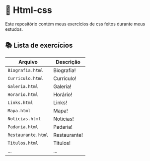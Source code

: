 # 🎨 Html-css

Este repositório contém meus exercícios de css feitos durante meus estudos.

## 📚 Lista de exercícios

| Arquivo     | Descrição                         |
|-------------|-----------------------------------|
| `Biografia.html`    | Biografia!        |
| `Curriculo.html`    | Curriculo!        |
| `Galeria.html`    | Galeria!        |
| `Horario.html`    | Horário!        |
| `Links.html`    | Links!        |
| `Mapa.html`    | Mapa!        |
| `Noticias.html`    | Noticias!        |
| `Padaria.html`    | Padaria!        |
| `Restaurante.html`    | Restaurante!             |
| `Titulos.html`    | Titulos!        |
| ...         | ...                               |
